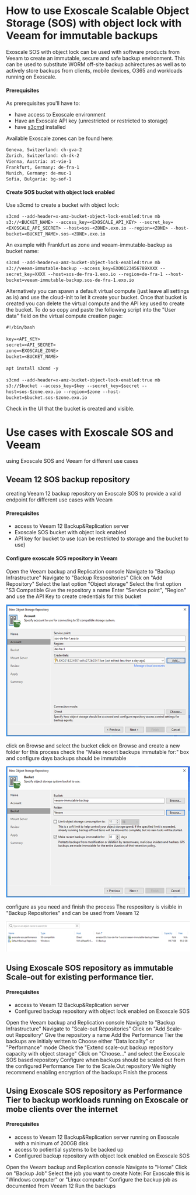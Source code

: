 # How to use Exoscale Scalable Object Storage (SOS) with object lock with Veeam for immutable backups

Exoscale SOS with object lock can be used with software products from Veeam to create an immutable, secure and safe backup environment. This can be used to substitute WORM off-site backup achirectures as well as to actively store backups from clients, mobile devices, O365 and workloads running on Exoscale.

#### Prerequisites
As prerequisites you'll have to:
* have access to Exoscale environment
* Have an Exoscale API key (unrestricted or restricted to storage)
* have [s3cmd](https://s3tools.org/s3cmd) installed

Available Exoscale zones can be found here:
``` 
Geneva, Switzerland: ch-gva-2
Zurich, Switzerland: ch-dk-2
Vienna, Austria: at-vie-1
Frankfurt, Germany: de-fra-1
Munich, Germany: de-muc-1
Sofia, Bulgaria: bg-sof-1

```

#### Create SOS bucket with object lock enabled
Use s3cmd to create a bucket with object lock:
``` 
s3cmd --add-header=x-amz-bucket-object-lock-enabled:true mb s3://<BUCKET_NAME> --access_key=<EXOSCALE_API_KEY> --secret_key=<EXOSCALE_API_SECRET> --host=sos-<ZONE>.exo.io --region=<ZONE> --host-bucket=<BUCKET_NAME>.sos-<ZONE>.exo.io
```
An example with Frankfurt as zone and veeam-immutable-backup as bucket name:
``` 
s3cmd --add-header=x-amz-bucket-object-lock-enabled:true mb s3://veeam-immutable-backup --access_key=EXO0123456789XXXX --secret_key=XXXX --host=sos-de-fra-1.exo.io --region=de-fra-1 --host-bucket=veeam-immutable-backup.sos-de-fra-1.exo.io
```
Alternatively you can spawn a default virtual compute (just leave all settings as is) and use the cloud-init to let it create your bucket. Once that bucket is created you can delete the virtual compute and the API key used to create the bucket.
To do so copy and paste the following script into the "User data" field on the virtual compute creation page:
``` 
#!/bin/bash

key=<API_KEY>
secret=<API_SECRET>
zone=<EXOSCALE_ZONE>
bucket=<BUCKET_NAME>

apt install s3cmd -y

s3cmd --add-header=x-amz-bucket-object-lock-enabled:true mb s3://$bucket --access_key=$key --secret_key=$secret --host=sos-$zone.exo.io --region=$zone --host-bucket=$bucket.sos-$zone.exo.io
```
Check in the UI that the bucket is created and visible.

# Use cases with Exoscale SOS and Veeam

using Exoscale SOS and Veeam for different use cases

## Veeam 12 SOS backup repository

creating Veeam 12 backup repository on Exoscale SOS to provide a valid endpoint for different use cases with Veeam

#### Prerequisites
* access to Veeam 12 Backup&Replication server
* Exoscale SOS bucket with object lock enabled
* API key for bucket to use (can be restricted to storage and the bucket to use)

#### Configure exoscale SOS repository in Veeam
Open the Veeam backup and Replication console
Navigate to "Backup Infrastructure"
Navigate to "Backup Respositories"
Click on "Add Repository"
Select the last option "Object storage"
Select the first option "S3 Compatible
Give the repository a name
Enter "Service point", "Region" and use the API Key to create credentials for this bucket

![alt_text](https://github.com/Taela1/blueprints/blob/main/veeam12/veeam-12-1.png)

click on Browse and select the bucket
click on Browse and create a new folder for this process
check the "Make recent backups immutable for:" box and configure days backups should be immutable

![alt_text](https://github.com/Taela1/blueprints/blob/main/veeam12/veeam-12-2.png)

configure as you need and finish the process
The respository is visible in "Backup Repositories" and can be used from Veeam 12

![alt_text](https://github.com/Taela1/blueprints/blob/main/veeam12/veeam-12-3.png)

## Using Exoscale SOS repository as immutable Scale-out for existing performance tier.

#### Prerequisites
* access to Veeam 12 Backup&Replication server
* Configured backup repository with object lock enabled on Exoscale SOS

Open the Veeam backup and Replication console
Navigate to "Backup Infrastructure"
Navigate to "Scale-out Repositories"
Click on "Add Scale-out Repository"
Give the repository a name
Add the Performance Tier the backups are initialy written to
Choose either "Data locality" or "Performance" mode
Check the "Extend scale-out backup repository capacity with object storage"
Click on "Choose..." and select the Exoscale SOS based repository
Configure when backups should be scaled out from the configured Performance Tier to the Scale.Out repository
We highly recommend enabling encryption of the backups
Finish the process

## Using Exoscale SOS repository as Performance Tier to backup workloads running on Exoscale or mobe clients over the internet

#### Prerequisites
* access to Veeam 12 Backup&Replication server running on Exoscale with a minimum of 200GB disk
* access to potiential systems to be backed up
* Configured backup repository with object lock enabled on Exoscale SOS

Open the Veeam backup and Replication console
Navigate to "Home"
Click on "Backup Job"
Select the job you want to create
Note: For Exoscale this is "Windows computer" or "Linux computer"
Configure the backup job as documented from Veeam 12
Run the backups
